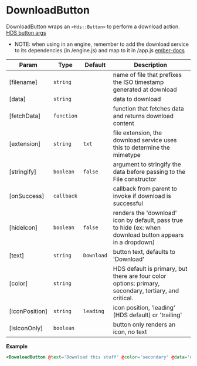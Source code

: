 # DownloadButton

DownloadButton wraps an `<Hds::Button>` to perform a download action. [HDS button args](https://helios.hashicorp.design/components/button?tab=code)

- NOTE: when using in an engine, remember to add the download service to its dependencies (in /engine.js) and map to it in /app.js
  [ember-docs](https://ember-engines.com/docs/services)

| Param          | Type                  | Default               | Description                                                                                                |
| -------------- | --------------------- | --------------------- | ---------------------------------------------------------------------------------------------------------- |
| [filename]     | <code>string</code>   |                       | name of file that prefixes the ISO timestamp generated at download                                         |
| [data]         | <code>string</code>   |                       | data to download                                                                                           |
| [fetchData]    | <code>function</code> |                       | function that fetches data and returns download content                                                    |
| [extension]    | <code>string</code>   | <code>txt</code>      | file extension, the download service uses this to determine the mimetype                                   |
| [stringify]    | <code>boolean</code>  | <code>false</code>    | argument to stringify the data before passing to the File constructor                                      |
| [onSuccess]    | <code>callback</code> |                       | callback from parent to invoke if download is successful                                                   |
| [hideIcon]     | <code>boolean</code>  | <code>false</code>    | renders the 'download' icon by default, pass true to hide (ex: when download button appears in a dropdown) |
| [text]         | <code>string</code>   | <code>Download</code> | button text, defaults to 'Download'                                                                        |
| [color]        | <code>string</code>   |                       | HDS default is primary, but there are four color options: primary, secondary, tertiary, and critical.      |
| [iconPosition] | <code>string</code>   | <code>leading</code>  | icon position, 'leading' (HDS default) or 'trailing'                                                       |
| [isIconOnly]   | <code>boolean</code>  |                       | button only renders an icon, no text                                                                       |

**Example**

```hbs preview-template
<DownloadButton @text='Download this stuff' @color='secondary' @data='download content' />
```
